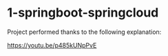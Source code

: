 # 1-springboot-springcloud
Project performed thanks to the following explanation:

https://youtu.be/p485kUNpPvE
